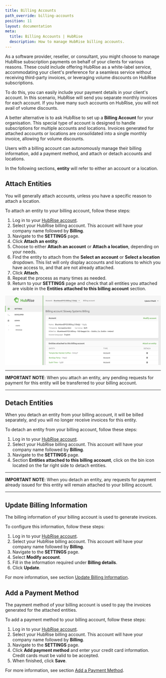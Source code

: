 ```yaml
---
title: Billing Accounts
path_override: billing-accounts
position: 11
layout: documentation
meta:
  title: Billing Accounts | HubRise
  description: How to manage HubRise billing accounts.
---
```


As a software provider, reseller, or consultant, you might choose to manage HubRise subscription payments on behalf of your clients for various reasons. These could include offering HubRise as a white-label service, accommodating your client's preference for a seamless service without receiving third-party invoices, or leveraging volume discounts on HubRise subscriptions.

To do this, you can easily include your payment details in your client's account. In this scenario, HubRise will send you separate monthly invoices for each account. If you have many such accounts on HubRise, you will not avail of volume discounts.

A better alternative is to ask HubRise to set up a **Billing Account** for your organisation. This special type of account is designed to handle subscriptions for multiple accounts and locations. Invoices generated for attached accounts or locations are consolidated into a single monthly invoice, allowing for volume discounts.

Users with a billing account can autonomously manage their billing information, add a payment method, and attach or detach accounts and locations.

In the following sections, **entity** will refer to either an account or a location.

## Attach Entities

You will generally attach accounts, unless you have a specific reason to attach a location.

To attach an entity to your billing account, follow these steps:

1. Log in to your [HubRise account](https://manager.hubrise.com).
1. Select your HubRise billing account. This account will have your company name followed by **Billing**.
1. Navigate to the **SETTINGS** page.
1. Click **Attach an entity**.
1. Choose to either **Attach an account** or **Attach a location**, depending on your needs.
1. Find the entity to attach from the **Select an account** or **Select a location** dropdown. This list will only display accounts and locations to which you have access to, and that are not already attached.
1. Click **Attach**.
1. Repeat the process as many times as needed.
1. Return to your **SETTINGS** page and check that all entities you attached are visible in the **Entities attached to this billing account** section.

![Billing Account Example](./images/081-2x-billing-account.png)

---

**IMPORTANT NOTE**: When you attach an entity, any pending requests for payment for this entity will be transferred to your billing account.

---

## Detach Entities

When you detach an entity from your billing account, it will be billed separately, and you will no longer receive invoices for this entity.

To detach an entity from your billing account, follow these steps:

1. Log in to your [HubRise account](https://manager.hubrise.com).
1. Select your HubRise billing account. This account will have your company name followed by **Billing**.
1. Navigate to the **SETTINGS** page.
1. Section **Entities attached to this billing account**, click on the bin icon located on the far right side to detach entities.

---

**IMPORTANT NOTE**: When you detach an entity, any requests for payment already issued for this entity will remain attached to your billing account.

---

## Update Billing Information

The billing information of your billing account is used to generate invoices.

To configure this information, follow these steps:

1. Log in to your [HubRise account](https://manager.hubrise.com).
1. Select your HubRise billing account. This account will have your company name followed by **Billing**.
1. Navigate to the **SETTINGS** page.
1. Select **Modify account**.
1. Fill in the information required under **Billing details**.
1. Click **Update**.

For more information, see section [Update Billing Information](#update-billing-information).

## Add a Payment Method

The payment method of your billing account is used to pay the invoices generated for the attached entities.

To add a payment method to your billing account, follow these steps:

1. Log in to your [HubRise account](https://manager.hubrise.com).
1. Select your HubRise billing account. This account will have your company name followed by **Billing**.
1. Navigate to the **SETTINGS** page.
1. Click **Add payment method** and enter your credit card information. Credit cards must be valid to be accepted.
1. When finished, click **Save**.

For more information, see section [Add a Payment Method](#add-a-payment-method).
